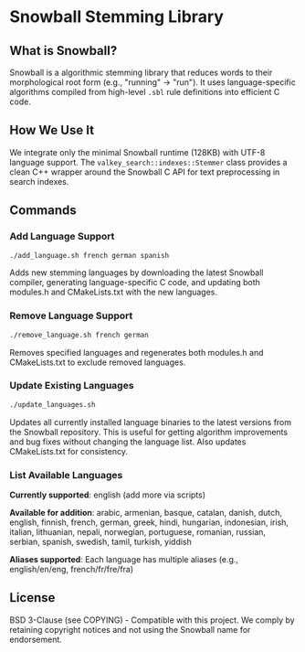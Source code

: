 # Snowball Stemming Library

## What is Snowball?
Snowball is a algorithmic stemming library that reduces words to their morphological root form (e.g., "running" → "run"). It uses language-specific algorithms compiled from high-level `.sbl` rule definitions into efficient C code.

## How We Use It
We integrate only the minimal Snowball runtime (128KB) with UTF-8 language support. The `valkey_search::indexes::Stemmer` class provides a clean C++ wrapper around the Snowball C API for text preprocessing in search indexes.

## Commands

### Add Language Support
```bash
./add_language.sh french german spanish
```
Adds new stemming languages by downloading the latest Snowball compiler, generating language-specific C code, and updating both modules.h and CMakeLists.txt with the new languages.

### Remove Language Support  
```bash
./remove_language.sh french german
```
Removes specified languages and regenerates both modules.h and CMakeLists.txt to exclude removed languages.

### Update Existing Languages
```bash
./update_languages.sh
```
Updates all currently installed language binaries to the latest versions from the Snowball repository. This is useful for getting algorithm improvements and bug fixes without changing the language list. Also updates CMakeLists.txt for consistency.

### List Available Languages
**Currently supported**: english (add more via scripts)

**Available for addition**: arabic, armenian, basque, catalan, danish, dutch, english, finnish, french, german, greek, hindi, hungarian, indonesian, irish, italian, lithuanian, nepali, norwegian, portuguese, romanian, russian, serbian, spanish, swedish, tamil, turkish, yiddish

**Aliases supported**: Each language has multiple aliases (e.g., english/en/eng, french/fr/fre/fra)

## License
BSD 3-Clause (see COPYING) - Compatible with this project. We comply by retaining copyright notices and not using the Snowball name for endorsement.
